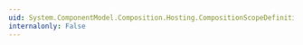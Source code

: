 ```yaml
---
uid: System.ComponentModel.Composition.Hosting.CompositionScopeDefinition.#ctor
internalonly: False
---
```

